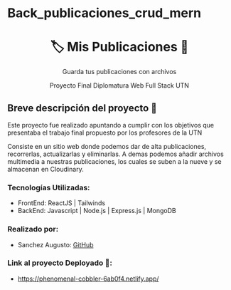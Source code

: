 # Back_publicaciones_crud_mern

<h1 align = "center">🏷️ Mis Publicaciones 🎁</h1>
<p align = "center">Guarda tus publicaciones con archivos</p>
<p align = "center">Proyecto Final Diplomatura Web Full Stack UTN</p>

<h2>Breve descripción del proyecto 📜</h2>

Este proyecto fue realizado apuntando a cumplir con los objetivos que presentaba el trabajo final propuesto por los profesores de la UTN

Consiste en un sitio web donde podemos dar de alta publicaciones, recorrerlas, actualizarlas y eliminarlas. A demas podemos añadir archivos multimedia a nuestras publicaciones, los cuales se suben a la nueve y se almacenan en Cloudinary.


### Tecnologías Utilizadas:
* FrontEnd: ReactJS | Tailwinds 
* BackEnd: Javascript | Node.js | Express.js | MongoDB 

### Realizado por: 

* Sanchez Augusto: [GitHub](https://github.com/mrguaje)

### Link al proyecto Deployado 🔗:
* https://phenomenal-cobbler-6ab0f4.netlify.app/
